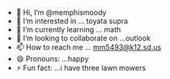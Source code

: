 - 👋 Hi, I’m @memphismoody
- 👀 I’m interested in ... toyata supra 
- 🌱 I’m currently learning ... math
- 💞️ I’m looking to collaborate on ...outlook
- 📫 How to reach me ... mm5493@k12.sd.us
- 😄 Pronouns: ...happy
- ⚡ Fun fact: ...i have three lawn mowers

<!---
memphismoody/memphismoody is a ✨ special ✨ repository because its `README.md` (this file) appears on your GitHub profile.
You can click the Preview link to take a look at your changes.
--->
